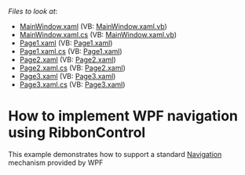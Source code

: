 <!-- default file list -->
*Files to look at*:

* [MainWindow.xaml](./CS/WpfApplication1/MainWindow.xaml) (VB: [MainWindow.xaml.vb](./VB/WpfApplication1/MainWindow.xaml.vb))
* [MainWindow.xaml.cs](./CS/WpfApplication1/MainWindow.xaml.cs) (VB: [MainWindow.xaml.vb](./VB/WpfApplication1/MainWindow.xaml.vb))
* [Page1.xaml](./CS/WpfApplication1/Page1.xaml) (VB: [Page1.xaml](./VB/WpfApplication1/Page1.xaml))
* [Page1.xaml.cs](./CS/WpfApplication1/Page1.xaml.cs) (VB: [Page1.xaml](./VB/WpfApplication1/Page1.xaml))
* [Page2.xaml](./CS/WpfApplication1/Page2.xaml) (VB: [Page2.xaml](./VB/WpfApplication1/Page2.xaml))
* [Page2.xaml.cs](./CS/WpfApplication1/Page2.xaml.cs) (VB: [Page2.xaml](./VB/WpfApplication1/Page2.xaml))
* [Page3.xaml](./CS/WpfApplication1/Page3.xaml) (VB: [Page3.xaml](./VB/WpfApplication1/Page3.xaml))
* [Page3.xaml.cs](./CS/WpfApplication1/Page3.xaml.cs) (VB: [Page3.xaml](./VB/WpfApplication1/Page3.xaml))
<!-- default file list end -->
# How to implement WPF navigation using RibbonControl


<p>This example demonstrates how to support a standard <a href="http://msdn.microsoft.com/en-us/library/ms750478.aspx">Navigation</a> mechanism provided by WPF</p>

<br/>


